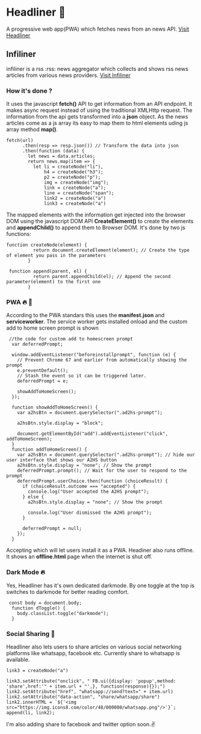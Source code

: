 # Headliner :newspaper:
A progressive web app(PWA) which fetches news from an news API. [Visit Headliner](https://soulsam480.github.io/headliner) 
## Infiliner
infiliner is a rss :rss: news aggregator which collects and shows rss news articles from various news providers.
[Visit Infiliner](https://soulsam480.github.io/infiliner)
### How it's done ?
It uses the javascript **fetch()** API to get information from an API endpoint. It makes async request instead of using the traditional XMLHttp request. The information from the api gets transformed into a **json** object. As the news articles come as a js array its easy to map them to html elements uding js array method **map()**. 
```
fetch(url)
      .then(resp => resp.json()) // Transform the data into json
      .then(function (data) {
        let news = data.articles;
        return news.map(item => {
          let li = createNode("li"),
              h4 = createNode("h3");
              p2 = createNode("p");
              img = createNode("img");
              link = createNode("a");
              line = createNode("span");
              link2 = createNode("a")
              link3 = createNode("a")

```
The mapped elements with the information get injected into the browser DOM using the javascript DOM API **CreateElement()** to create the elements and **appendChild()** to append them to Browser DOM. It's done by two js functions:
```
function createNode(element) {
          return document.createElement(element); // Create the type of element you pass in the parameters
        }

 function append(parent, el) {
          return parent.appendChild(el); // Append the second parameter(element) to the first one
        }

```

### PWA :fire: :rocket:
According to the PWA standars this uses the **manifest.json** and **serviceworker**. The service worker gets installed onload and the custom add to home screen prompt is shown 
```
 //the code for custom add to homescreen prompt
  var deferredPrompt;

  window.addEventListener("beforeinstallprompt", function (e) {
    // Prevent Chrome 67 and earlier from automatically showing the prompt
    e.preventDefault();
    // Stash the event so it can be triggered later.
    deferredPrompt = e;

    showAddToHomeScreen();
  });

  function showAddToHomeScreen() {
    var a2hsBtn = document.querySelector(".ad2hs-prompt");

    a2hsBtn.style.display = "block";

    document.getElementById("add").addEventListener("click", addToHomeScreen);
  }
  function addToHomeScreen() {
    var a2hsBtn = document.querySelector(".ad2hs-prompt"); // hide our user interface that shows our A2HS button
    a2hsBtn.style.display = "none"; // Show the prompt
    deferredPrompt.prompt(); // Wait for the user to respond to the prompt
    deferredPrompt.userChoice.then(function (choiceResult) {
      if (choiceResult.outcome === "accepted") {
        console.log("User accepted the A2HS prompt");
      } else {
        a2hsBtn.style.display = "none"; // Show the prompt

        console.log("User dismissed the A2HS prompt");
      }

      deferredPrompt = null;
    });
  }
```
Accepting which will let users install it as a PWA. Headiner also runs offline. It shows an **offline.html** page when the internet is shut off.
### Dark Mode :fire:
Yes, Headliner has it's own dedicated darkmode. By one toggle at the top is switches to darkmode for better reading comfort.
```
 const body = document.body;
  function dToggle() {
    body.classList.toggle("darkmode");
  }
```
### Social Sharing :speech_balloon:
Headliner also lets users to share articles on various social networking platforms like whatsapp, facebook etc. Currently share to whatsapp is available. 
```
link3 = createNode("a")

link3.setAttribute("onclick", " FB.ui({display: 'popup',method: 'share',href:'" + item.url + "',}, function(response){});")
link2.setAttribute("href", "whatsapp://send?text=" + item.url)
link2.setAttribute("data-action", "share/whatsapp/share")
link2.innerHTML = `${'<img src="https://img.icons8.com/color/48/000000/whatsapp.png"/>'}`;
append(li, link2);
```
I'm also adding share to facebook and twitter option soon.:v:




